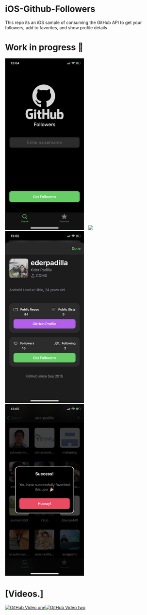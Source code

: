 # iOS-Github-Followers
This repo its an iOS sample of consuming the GitHub API to get your followers, add to favorites, and show profile details
 # Work in progress 🚧

<img src="res/img_one.PNG" width="260">&emsp;<img src="res/img_two.PNG" width="260">
<img src="res/img_three.PNG" width="260">&emsp;<img src="res/img_four.PNG" width="260">

# [**Videos.**]
[![GitHub Video one](https://img.youtube.com/vi/eG3gtwJhIMc/0.jpg)](https://www.youtube.com/watch?v=eG3gtwJhIMc)[![GitHub Video two](https://img.youtube.com/vi/QSXKe92AO6U/0.jpg)](https://www.youtube.com/watch?v=QSXKe92AO6U)
